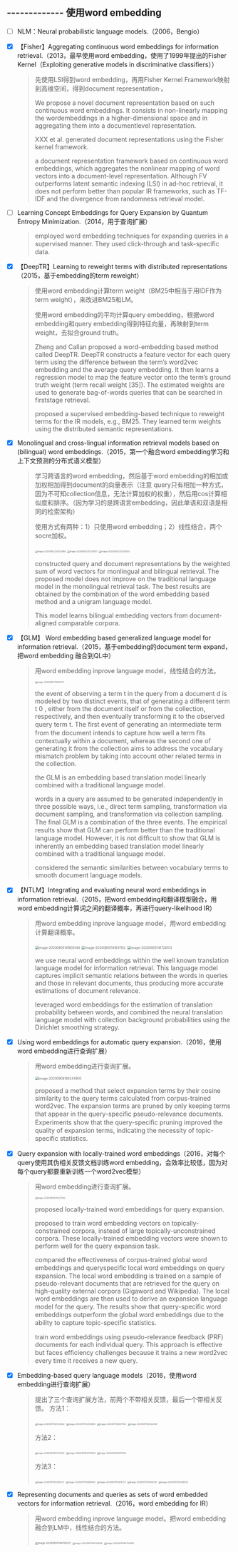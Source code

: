 ## ------------- 使用word embedding

- [ ] NLM：Neural probabilistic language models.（2006，Bengio）

- [x] 【Fisher】Aggregating continuous word embeddings for information retrieval.（2013，最早使用word embedding，使用了1999年提出的Fisher Kernel（Exploiting generative models in discriminative classiﬁers））

  > 先使用LSI得到word embedding，再用Fisher Kernel Framework映射到高维空间，得到document representation·。
  >
  > We propose a novel document representation based on such continuous word embeddings. It consists in non-linearly mapping the wordembeddings in a higher-dimensional space and in aggregating them into a documentlevel representation.
  >
  > XXX et al. generated document representations using the Fisher kernel framework.
  >
  > a document representation framework based on continuous word embeddings, which aggregates the nonlinear mapping of word vectors into a document-level representation. Although FV outperforms latent semantic indexing (LSI) in ad-hoc retrieval, it does not perform better than popular IR frameworks, such as TF-IDF and the divergence from randomness retrieval model.

- [ ] Learning Concept Embeddings for Query Expansion by Quantum Entropy Minimization.（2014，用于查询扩展）

  > employed word embedding techniques for expanding queries in a supervised manner. They used click-through and task-speciﬁc data.

- [x] 【DeepTR】Learning to reweight terms with distributed representations（2015，基于embedding的term reweight）

  > 使用word embedding计算term weight（BM25中相当于用IDF作为term weight），来改进BM25和LM。
  >
  > 使用word embedding的平均计算query embedding，根据word embedding和query embedding得到特征向量，再映射到term weight，去拟合ground truth。
  >
  > Zheng and Callan proposed a word-embedding based method called DeepTR. DeepTR constructs a feature vector for each query term using the difference between the term’s word2vec embedding and the average query embedding. It then learns a regression model to map the feature vector onto the term’s ground truth weight (term recall weight [35]). The estimated weights are used to generate bag-of-words queries that can be searched in firststage retrieval.
  >
  > proposed a supervised embedding-based technique to reweight terms for the IR models, e.g., BM25. They learned term weights using the distributed semantic representations.

- [x] Monolingual and cross-lingual information retrieval models based on (bilingual) word embeddings.（2015，第一个融合word embedding学习和上下文预测的分布式语义模型）

  > 学习跨语言的word embedding，然后基于word embedding的相加或加权相加得到document的向量表示（注意 query只有相加一种方式，因为不可知collection信息，无法计算加权的权重），然后用cos计算相似度和排序。（因为学习的是跨语言embedding，因此单语和双语是相同的检索架构）
  >
  > 使用方式有两种：1）只使用word embedding；2）线性结合，两个socre加权。
  >
  > <img src="../../images/image-20200805220025686.png" alt="image-20200805220025686" style="zoom:33%;" />
  >
  > <img src="../../images/image-20200805220138761.png" alt="image-20200805220138761" style="zoom:33%;" />
  >
  > <img src="../../images/image-20200805220208200.png" alt="image-20200805220208200" style="zoom:33%;" />
  >
  > constructed query and document representations by the weighted sum of word vectors for monlingual and bilingual retrieval. The proposed model does not improve on the traditional language model in the monolingual retrieval task. The best results are obtained by the combination of the word embedding based method and a unigram language model.
  >
  > This model learns bilingual embedding vectors from document-aligned comparable corpora.

- [x] 【GLM】 Word embedding based generalized language model for information retrieval.（2015，基于embedding的document term expand，把word embedding 融合到QL中）

  > 用word embedding inprove language model，线性结合的方法。
  >
  > <img src="../../images/image-20200805114141375.png" alt="image-20200805114141375" style="zoom:33%;" />
  >
  > the event of observing a term t in the query from a document d is modeled by two distinct events, that of generating a different term t 0 , either from the document itself or from the collection, respectively, and then eventually transforming it to the observed query term t. The ﬁrst event of generating an intermediate term from the document intends to capture how well a term ﬁts contextually within a document, whereas the second one of generating it from the collection aims to address the vocabulary mismatch problem by taking into account other related terms in the collection.
  >
  > the GLM is an embedding based translation model linearly combined with a traditional language model.
  >
  > words in a query are assumed to be generated independently in three possible ways, i.e., direct term sampling, transformation via document sampling, and transformation via collection sampling. The ﬁnal GLM is a combination of the three events. The empirical results show that GLM can perform better than the traditional language model. However, it is not diﬃcult to show that GLM is inherently an embedding based translation model linearly combined with a traditional language model.
  >
  > considered the semantic similarities between vocabulary terms to smooth document language models.

- [x] 【NTLM】Integrating and evaluating neural word embeddings in information retrieval.（2015，把word embedding和翻译模型融合，用word embedding计算词之间的翻译概率，再进行query-likelihood IR）

  > 用word embedding inprove language model，用word embedding计算翻译概率。
  >
  > <img src="../../images/image-20200805141605144.png" alt="image-20200805141605144" style="zoom:50%;" />
  >
  > <img src="../../images/image-20200805141631152.png" alt="image-20200805141631152" style="zoom:50%;" />
  >
  > <img src="../../images/image-20200805141724103.png" alt="image-20200805141724103" style="zoom:50%;" />
  >
  > we use neural word embeddings within the well known translation language model for information retrieval. This language model captures implicit semantic relations between the words in queries and those in relevant documents, thus producing more accurate estimations of document relevance.
  >
  > leveraged word embeddings for the estimation of translation probability between words, and combined the neural translation language model with collection background probabilities using the Dirichlet smoothing strategy.

- [x] Using word embeddings for automatic query expansion.（2016，使用word embedding进行查询扩展）

  > 用word embedding进行查询扩展。
  >
  > <img src="../../images/image-20200908184244900.png" alt="image-20200908184244900" style="zoom:50%;" />
  >
  > proposed a method that select expansion terms by their cosine similarity to the query terms calculated from corpus-trained word2vec. The expansion terms are pruned by only keeping terms that appear in the query-speciﬁc pseudo-relevance documents. Experiments show that the query-speciﬁc pruning improved the quality of expansion terms, indicating the necessity of topic-speciﬁc statistics.

- [x] Query expansion with locally-trained word embeddings（2016，对每个query使用其伪相关反馈文档训练word embedding，会效率比较低，因为对每个query都要重新训练一个word2vec模型）

  > 用word embedding进行查询扩展。
  >
  > <img src="../../images/image-20200909215027342.png" alt="image-20200909215027342" style="zoom:33%;" />
  >
  > proposed locally-trained word embeddings for query expansion.
  >
  > proposed to train word embedding vectors on topically-constrained corpora, instead of large topically-unconstrained corpora. These locally-trained embedding vectors were shown to perform well for the query expansion task.
  >
  > compared the effectiveness of corpus-trained global word embeddings and queryspeciﬁc local word embeddings on query expansion. The local word embedding is trained on a sample of pseudo-relevant documents that are retrieved for the query on high-quality external corpora (Gigaword and Wikipedia). The local word embeddings are then used to derive an expansion language model for the query. The results show that query-speciﬁc word embeddings outperform the global word embeddings due to the ability to capture topic-speciﬁc statistics.
  >
  > train word embeddings using pseudo-relevance feedback (PRF) documents for each individual query. This approach is effective but faces efﬁciency challenges because it trains a new word2vec every time it receives a new query.

- [x] Embedding-based query language models（2016，使用word embedding进行查询扩展）

  > 提出了三个查询扩展方法，前两个不带相关反馈，最后一个带相关反馈。
  > 方法1：
  >
  > <img src="../../images/image-20200911102534682.png" alt="image-20200911102534682" style="zoom:33%;" />
  >
  > <img src="../../images/image-20200911102559850.png" alt="image-20200911102559850" style="zoom:33%;" />
  >
  > <img src="../../images/image-20200911102617144.png" alt="image-20200911102617144" style="zoom:33%;" />
  >
  > <img src="../../images/image-20200911102632438.png" alt="image-20200911102632438" style="zoom:33%;" />
  >
  > 方法2：
  >
  > <img src="../../images/image-20200911102743434.png" alt="image-20200911102743434" style="zoom:33%;" />
  >
  > <img src="../../images/image-20200911102758459.png" alt="image-20200911102758459" style="zoom:33%;" />
  >
  > <img src="../../images/image-20200911102817764.png" alt="image-20200911102817764" style="zoom:33%;" />
  >
  > 方法3：
  >
  > <img src="../../images/image-20200911102930221.png" alt="image-20200911102930221" style="zoom:33%;" />
  >
  > <img src="../../images/image-20200911102956660.png" alt="image-20200911102956660" style="zoom:33%;" />
  >
  > <img src="../../images/image-20200911103016727.png" alt="image-20200911103016727" style="zoom:33%;" />
  >
  > <img src="../../images/image-20200911103040319.png" alt="image-20200911103040319" style="zoom:33%;" />
  >
  > <img src="../../images/image-20200911103059503.png" alt="image-20200911103059503" style="zoom:33%;" />

- [x] Representing documents and queries as sets of word embedded vectors for information retrieval.（2016，word embedding for IR）

  > 用word embedding inprove language model。把word embedding 融合到LM中，线性结合的方法。
  >
  > <img src="../../images/image-20200910194709221.png" alt="image-20200910194709221" style="zoom:40%;" />
  >
  > <img src="../../images/image-20200910194729056.png" alt="image-20200910194729056" style="zoom:33%;" />
  >
  > <img src="../../images/image-20200910194750990.png" alt="image-20200910194750990" style="zoom:33%;" />



